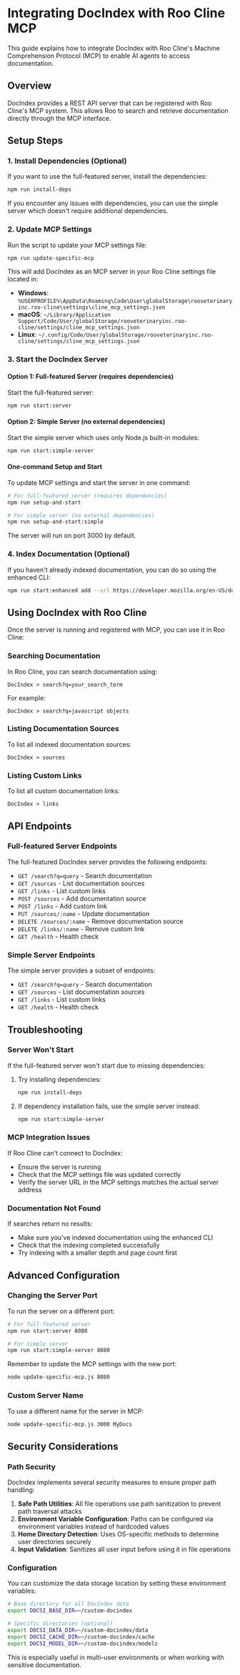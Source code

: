 # Integrating DocIndex with Roo Cline MCP

This guide explains how to integrate DocIndex with Roo Cline's Machine Comprehension Protocol (MCP) to enable AI agents to access documentation.

## Overview

DocIndex provides a REST API server that can be registered with Roo Cline's MCP system. This allows Roo to search and retrieve documentation directly through the MCP interface.

## Setup Steps

### 1. Install Dependencies (Optional)

If you want to use the full-featured server, install the dependencies:

```bash
npm run install-deps
```

If you encounter any issues with dependencies, you can use the simple server which doesn't require additional dependencies.

### 2. Update MCP Settings

Run the script to update your MCP settings file:

```bash
npm run update-specific-mcp
```

This will add DocIndex as an MCP server in your Roo Cline settings file located in:
- **Windows**: `%USERPROFILE%\AppData\Roaming\Code\User\globalStorage\rooveterinaryinc.roo-cline\settings\cline_mcp_settings.json`
- **macOS**: `~/Library/Application Support/Code/User/globalStorage/rooveterinaryinc.roo-cline/settings/cline_mcp_settings.json`
- **Linux**: `~/.config/Code/User/globalStorage/rooveterinaryinc.roo-cline/settings/cline_mcp_settings.json`

### 3. Start the DocIndex Server

#### Option 1: Full-featured Server (requires dependencies)

Start the full-featured server:

```bash
npm run start:server
```

#### Option 2: Simple Server (no external dependencies)

Start the simple server which uses only Node.js built-in modules:

```bash
npm run start:simple-server
```

#### One-command Setup and Start

To update MCP settings and start the server in one command:

```bash
# For full-featured server (requires dependencies)
npm run setup-and-start

# For simple server (no external dependencies)
npm run setup-and-start:simple
```

The server will run on port 3000 by default.

### 4. Index Documentation (Optional)

If you haven't already indexed documentation, you can do so using the enhanced CLI:

```bash
npm run start:enhanced add --url https://developer.mozilla.org/en-US/docs/Web/JavaScript/Guide --name "MDN JavaScript" --depth 2 --pages 100
```

## Using DocIndex with Roo Cline

Once the server is running and registered with MCP, you can use it in Roo Cline:

### Searching Documentation

In Roo Cline, you can search documentation using:

```
DocIndex > search?q=your_search_term
```

For example:
```
DocIndex > search?q=javascript objects
```

### Listing Documentation Sources

To list all indexed documentation sources:

```
DocIndex > sources
```

### Listing Custom Links

To list all custom documentation links:

```
DocIndex > links
```

## API Endpoints

### Full-featured Server Endpoints

The full-featured DocIndex server provides the following endpoints:

- `GET /search?q=query` - Search documentation
- `GET /sources` - List documentation sources
- `GET /links` - List custom links
- `POST /sources` - Add documentation source
- `POST /links` - Add custom link
- `PUT /sources/:name` - Update documentation
- `DELETE /sources/:name` - Remove documentation source
- `DELETE /links/:name` - Remove custom link
- `GET /health` - Health check

### Simple Server Endpoints

The simple server provides a subset of endpoints:

- `GET /search?q=query` - Search documentation
- `GET /sources` - List documentation sources
- `GET /links` - List custom links
- `GET /health` - Health check

## Troubleshooting

### Server Won't Start

If the full-featured server won't start due to missing dependencies:

1. Try installing dependencies:
   ```bash
   npm run install-deps
   ```

2. If dependency installation fails, use the simple server instead:
   ```bash
   npm run start:simple-server
   ```

### MCP Integration Issues

If Roo Cline can't connect to DocIndex:
- Ensure the server is running
- Check that the MCP settings file was updated correctly
- Verify the server URL in the MCP settings matches the actual server address

### Documentation Not Found

If searches return no results:
- Make sure you've indexed documentation using the enhanced CLI
- Check that the indexing completed successfully
- Try indexing with a smaller depth and page count first

## Advanced Configuration

### Changing the Server Port

To run the server on a different port:

```bash
# For full-featured server
npm run start:server 8080

# For simple server
npm run start:simple-server 8080
```

Remember to update the MCP settings with the new port:

```bash
node update-specific-mcp.js 8080
```

### Custom Server Name

To use a different name for the server in MCP:

```bash
node update-specific-mcp.js 3000 MyDocs
```

## Security Considerations

### Path Security

DocIndex implements several security measures to ensure proper path handling:

1. **Safe Path Utilities**: All file operations use path sanitization to prevent path traversal attacks
2. **Environment Variable Configuration**: Paths can be configured via environment variables instead of hardcoded values
3. **Home Directory Detection**: Uses OS-specific methods to determine user directories securely
4. **Input Validation**: Sanitizes all user input before using it in file operations

### Configuration

You can customize the data storage location by setting these environment variables:

```bash
# Base directory for all DocIndex data
export DOCSI_BASE_DIR=~/custom-docindex

# Specific directories (optional)
export DOCSI_DATA_DIR=~/custom-docindex/data
export DOCSI_CACHE_DIR=~/custom-docindex/cache
export DOCSI_MODEL_DIR=~/custom-docindex/models
```

This is especially useful in multi-user environments or when working with sensitive documentation.